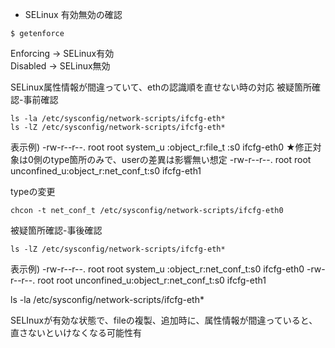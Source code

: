 
- SELinux 有効無効の確認
```
$ getenforce
```
Enforcing → SELinux有効  
Disabled → SELinux無効


SELinux属性情報が間違っていて、ethの認識順を直せない時の対応
被疑箇所確認-事前確認
```
ls -la /etc/sysconfig/network-scripts/ifcfg-eth*
ls -lZ /etc/sysconfig/network-scripts/ifcfg-eth*
```
表示例)
-rw-r--r--. root root system_u    :object_r:file_t    :s0 ifcfg-eth0  ★修正対象は0側のtype箇所のみで、userの差異は影響無い想定
-rw-r--r--. root root unconfined_u:object_r:net_conf_t:s0 ifcfg-eth1

typeの変更
```
chcon -t net_conf_t /etc/sysconfig/network-scripts/ifcfg-eth0
```

被疑箇所確認-事後確認
```
ls -lZ /etc/sysconfig/network-scripts/ifcfg-eth*
```
表示例)
-rw-r--r--. root root system_u    :object_r:net_conf_t:s0 ifcfg-eth0
-rw-r--r--. root root unconfined_u:object_r:net_conf_t:s0 ifcfg-eth1

ls -la /etc/sysconfig/network-scripts/ifcfg-eth*

SELInuxが有効な状態で、fileの複製、追加時に、属性情報が間違っていると、
直さないといけなくなる可能性有
